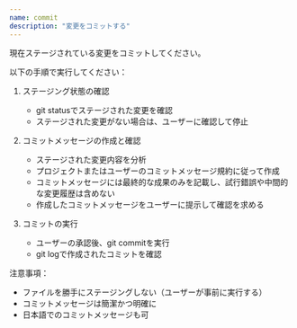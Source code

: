 ```yaml
---
name: commit
description: "変更をコミットする"
---
```


現在ステージされている変更をコミットしてください。

以下の手順で実行してください：

1. ステージング状態の確認
   - git statusでステージされた変更を確認
   - ステージされた変更がない場合は、ユーザーに確認して停止

2. コミットメッセージの作成と確認
   - ステージされた変更内容を分析
   - プロジェクトまたはユーザーのコミットメッセージ規約に従って作成
   - コミットメッセージには最終的な成果のみを記載し、試行錯誤や中間的な変更履歴は含めない
   - 作成したコミットメッセージをユーザーに提示して確認を求める

3. コミットの実行
   - ユーザーの承認後、git commitを実行
   - git logで作成されたコミットを確認

注意事項：
- ファイルを勝手にステージングしない（ユーザーが事前に実行する）
- コミットメッセージは簡潔かつ明確に
- 日本語でのコミットメッセージも可